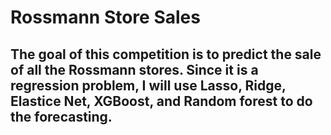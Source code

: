# Rossmann Store Sales
## The goal of this competition is to predict the sale of all the Rossmann stores. Since it is a regression problem, I will use Lasso, Ridge, Elastice Net, XGBoost, and Random forest to do the forecasting. 
